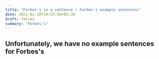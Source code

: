 ```yaml
---
title: "Forbes's in a sentence | Forbes's example sentences"
date: 2021-01-20T19:57:50+05:30
draft: falses
summary: "Forbes's"
---
```

## Unfortunately, we have no example sentences for Forbes's                 
